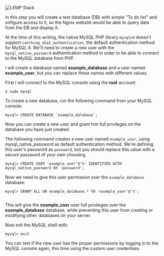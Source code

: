 ![LEMP Stack](https://github.com/silviob99/Project-2-Linux-Administration-NginX-MySQL-PHP-LEMP/assets/107585020/1007a286-9792-4071-8270-9df204f8afec)

In this step you will create a test database (DB) with simple "To do list" and onfigure access to it, so the Nginx website would be able to query data from the DB and display it.  

At the time of this writing, the native MySQL PHP library ```mysqlnd``` doesn't support ```catching_sha2_authentication```, the default authentication method for MySQL 8. We'll need to create a new user with the ```mysql_native_password``` authentication method in order to be able to connect to the MySQL database from PHP.  

I will create a database named **example_database** and a user named **example_user**, but you can replace these names with different values.  

First I will connect to the MySQL console using the **root** account:  

```
$ sudo mysql
```

To create a new database, run the following command from your MySQL console:  

```
mysql> CREATE DATABASE `example_database`;
```

Now you can create a new user and grant him full privileges on the database you have just created.  

The following command creates a new user named ```example_user```, using mysql_native_password as default authentication method. We're defining this user's password as ```password```, but you should replace this value with a secure password of your own choosing.  

```
mysql> CREATE USER 'example_user'@'%' IDENTIFIED WITH mysql_native_password BY 'password';

```
Now we need to give this user permission over the ```example_database``` database:    

```
mysql> GRANT ALL ON example_database.* TO 'example_user'@'%';
  
```

This will give the **example_user** user full privileges over the **example_database** database, while preventing this user from creating or modifying other databases on your server.  

Now exit the MySQL shell with:  

```
mysql> exit
```

You can test if the new user has the proper permissions by logging in to the MySQL console again, this time using the custom user credentials:  


